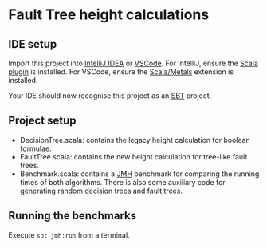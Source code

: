 # Fault Tree height calculations

## IDE setup

Import this project into [IntelliJ IDEA](https://www.jetbrains.com/idea/) or [VSCode](https://code.visualstudio.com/).
For IntelliJ, ensure the [Scala plugin](https://plugins.jetbrains.com/plugin/1347-scala) is installed.
For VSCode, ensure the [Scala/Metals](https://scalameta.org/metals/docs/editors/vscode/) extension is installed.

Your IDE should now recognise this project as an [SBT](https://www.scala-sbt.org/) project.

## Project setup

- DecisionTree.scala: contains the legacy height calculation for boolean formulae.
- FaultTree.scala: contains the new height calculation for tree-like fault trees.
- Benchmark.scala: contains a [JMH](https://openjdk.org/projects/code-tools/jmh/) benchmark for comparing the running times of both algorithms.
  There is also some auxiliary code for generating random decision trees and fault trees.

## Running the benchmarks

Execute `sbt jmh:run` from a terminal.
